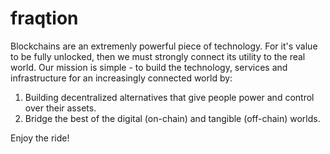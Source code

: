 # fraqtion

Blockchains are an extremenly powerful piece of technology. For it's value to be fully unlocked, then we must strongly connect its utility to the real world. Our mission is simple - to build the technology, services and infrastructure for an increasingly connected world by:
1. Building decentralized alternatives that give people power and control over their assets.
2. Bridge the best of the digital (on-chain) and tangible (off-chain) worlds.

Enjoy the ride!
